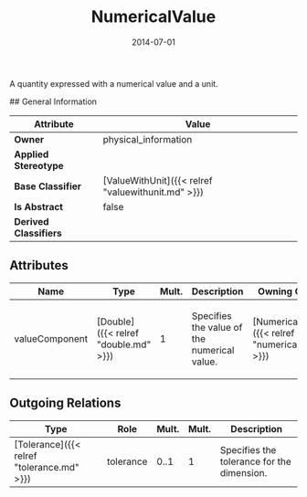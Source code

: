 ﻿---
title: NumericalValue
toc: false
type: specs
date: "2014-07-01"
draft: false
specification: VEC
version: 1.1.1
documentType: "Recommendation"
elementType: Class
classes:
  - NumericalValue
menu_name: vec-1.1.1
---
<p>A quantity expressed with a numerical value and a unit. </p>
## General Information

| Attribute               | Value |
|-------------------------|-------|
| **Owner**               | physical_information |
| **Applied Stereotype**  |   |
| **Base Classifier**     | [ValueWithUnit]({{< relref "valuewithunit.md" >}})<br/>  |
| **Is Abstract**         | false |
| **Derived Classifiers** |   |

## Attributes
|  Name  |  Type  |  Mult.  |  Description  |  Owning Classifier  |
|--------|--------|---------|---------------|--------------|
|valueComponent | [Double]({{< relref "double.md" >}}) | 1 | <p>Specifies the value of the numerical value. </p> | [NumericalValue]({{< relref "numericalvalue.md" >}}) |

## Outgoing Relations
|    Type  |   Role   |   Mult.   |   Mult.   |   Description   |
|----------|----------|-----------|-----------|-----------------|
| [Tolerance]({{< relref "tolerance.md" >}}) | tolerance | 0..1 | 1 | Specifies the tolerance for the dimension. |
